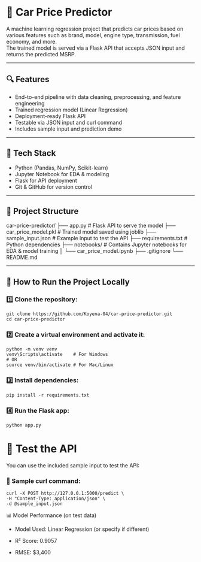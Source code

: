 # 🚗 Car Price Predictor

A machine learning regression project that predicts car prices based on various features such as brand, model, engine type, transmission, fuel economy, and more.  
The trained model is served via a Flask API that accepts JSON input and returns the predicted MSRP.

---

## 🔍 Features

- End-to-end pipeline with data cleaning, preprocessing, and feature engineering
- Trained regression model (Linear Regression)
- Deployment-ready Flask API
- Testable via JSON input and curl command
- Includes sample input and prediction demo

---

## 🧠 Tech Stack

- Python (Pandas, NumPy, Scikit-learn)
- Jupyter Notebook for EDA & modeling
- Flask for API deployment
- Git & GitHub for version control

---

## 📁 Project Structure
   car-price-predictor/
   ├── app.py # Flask API to serve the model
   ├── car_price_model.pkl # Trained model saved using joblib
   ├── sample_input.json # Example input to test the API
   ├── requirements.txt # Python dependencies
   ├── notebooks/ # Contains Jupyter notebooks for EDA & model training
   │ └── car_price_model.ipynb
   ├── .gitignore
   └── README.md


---

## 🧪 How to Run the Project Locally

### 1️⃣ Clone the repository:

    git clone https://github.com/Koyena-04/car-price-predictor.git
    cd car-price-predictor

### 2️⃣ Create a virtual environment and activate it:

    python -m venv venv
    venv\Scripts\activate    # For Windows
    # OR
    source venv/bin/activate # For Mac/Linux

### 3️⃣ Install dependencies:

    pip install -r requirements.txt

### 4️⃣ Run the Flask app:

    python app.py


# 🚀 Test the API
  You can use the included sample input to test the API:

### 🔹 Sample curl command:

    curl -X POST http://127.0.0.1:5000/predict \
    -H "Content-Type: application/json" \
    -d @sample_input.json

📊 Model Performance (on test data)
- Model Used: Linear Regression (or specify if different)

- R² Score: 0.9057

- RMSE: $3,400



